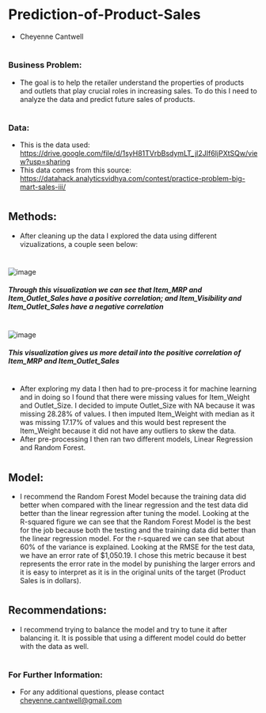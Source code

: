 # Prediction-of-Product-Sales
- Cheyenne Cantwell
#
### Business Problem:
- The goal is to help the retailer understand the properties of products and outlets that play crucial roles in increasing sales. To do this I need to analyze the data and predict future sales of products.
#
### Data:
- This is the data used: https://drive.google.com/file/d/1syH81TVrbBsdymLT_jl2JIf6IjPXtSQw/view?usp=sharing
- This data comes from this source: https://datahack.analyticsvidhya.com/contest/practice-problem-big-mart-sales-iii/
# 
## Methods:
- After cleaning up the data I explored the data using different vizualizations, a couple seen below:
#
![image](https://github.com/SpreeC/Prediction-of-Product-Sales/assets/137640455/dd29c4fb-9ddf-4ec0-ae6e-198d702ef70c)
##### Through this visualization we can see that Item_MRP and Item_Outlet_Sales have a positive correlation; and Item_Visibility and Item_Outlet_Sales have a negative correlation
# 
![image](https://github.com/SpreeC/Prediction-of-Product-Sales/assets/137640455/e3c659e5-d227-4ee2-9327-31794d83c266)
##### This visualization gives us more detail into the positive correlation of Item_MRP and Item_Outlet_Sales
#
- After exploring my data I then had to pre-process it for machine learning and in doing so I found that there were missing values for Item_Weight and Outlet_Size. I decided to impute Outlet_Size with NA because it was missing 28.28% of values. I then imputed Item_Weight with median as it was missing 17.17% of values and this would best represent the Item_Weight because it did not have any outliers to skew the data.
- After pre-processing I then ran two different models, Linear Regression and Random Forest.
#
## Model:
- I recommend the Random Forest Model because the training data did better when compared with the linear regression and the test data did better than the linear regression after tuning the model. Looking at the R-squared figure we can see that the Random Forest Model is the best for the job because both the testing and the training data did better than the linear regression model. For the r-squared we can see that about 60% of the variance is explained. Looking at the RMSE for the test data, we have an error rate of $1,050.19. I chose this metric because it best represents the error rate in the model by punishing the larger errors and it is easy to interpret as it is in the original units of the target (Product Sales is in dollars).
#
## Recommendations:
- I recommend trying to balance the model and try to tune it after balancing it. It is possible that using a different model could do better with the data as well.
#
### For Further Information:
- For any additional questions, please contact cheyenne.cantwell@gmail.com
